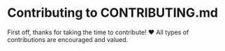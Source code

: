 # Contributing to CONTRIBUTING.md

First off, thanks for taking the time to contribute! ❤️
All types of contributions are encouraged and valued. 
